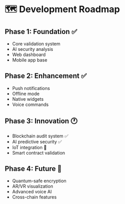 # 🗺️ Development Roadmap

## Phase 1: Foundation ✅
- Core validation system
- AI security analysis
- Web dashboard
- Mobile app base

## Phase 2: Enhancement ✅
- Push notifications
- Offline mode
- Native widgets
- Voice commands

## Phase 3: Innovation 🕐
- Blockchain audit system ✅
- AI predictive security ✅
- IoT integration 🚧
- Smart contract validation

## Phase 4: Future 🔮
- Quantum-safe encryption
- AR/VR visualization
- Advanced voice AI
- Cross-chain features